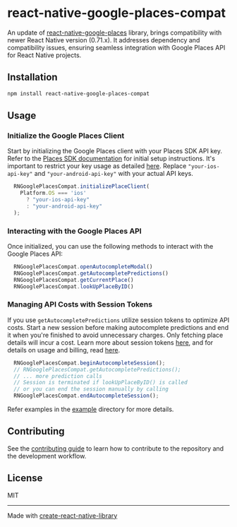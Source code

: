 # react-native-google-places-compat

An update of [react-native-google-places](https://github.com/tolu360/react-native-google-places) library, brings compatibility with newer React Native version (0.71.x). It addresses dependency and compatibility issues, ensuring seamless integration with Google Places API for React Native projects.

## Installation

```sh
npm install react-native-google-places-compat
```

## Usage

### Initialize the Google Places Client

Start by initializing the Google Places client with your Places SDK API key. Refer to the [Places SDK documentation](https://developers.google.com/maps/documentation/places/android-sdk/overview) for initial setup instructions. It's important to restrict your key usage as detailed [here](https://developers.google.com/maps/documentation/places/android-sdk/get-api-key#restrict_key). Replace `"your-ios-api-key"` and `"your-android-api-key"` with your actual API keys.
```js
  RNGooglePlacesCompat.initializePlaceClient(
    Platform.OS === 'ios'
      ? "your-ios-api-key"
      : "your-android-api-key"
  );
```

### Interacting with the Google Places API
Once initialized, you can use the following methods to interact with the Google Places API:

```js
  RNGooglePlacesCompat.openAutocompleteModal()
  RNGooglePlacesCompat.getAutocompletePredictions()
  RNGooglePlacesCompat.getCurrentPlace()
  RNGooglePlacesCompat.lookUpPlaceByID()
```
### Managing API Costs with Session Tokens
If you use `getAutocompletePredictions` utilize session tokens to optimize API costs. Start a new session before making autocomplete predictions and end it when you're finished to avoid unnecessary charges. Only fetching place details will incur a cost. Learn more about session tokens [here](https://developers.google.com/maps/documentation/places/android-sdk/session-tokens), and for details on usage and billing, read [here](https://developers.google.com/maps/documentation/places/android-sdk/usage-and-billing).

```js
  RNGooglePlacesCompat.beginAutocompleteSession();
  // RNGooglePlacesCompat.getAutocompletePredictions();
  // ... more prediction calls
  // Session is terminated if lookUpPlaceByID() is called
  // or you can end the session manually by calling
  RNGooglePlacesCompat.endAutocompleteSession();
```
Refer examples in the [example](/example/src/AutoCompletePredictions.tsx) directory for more details.
## Contributing

See the [contributing guide](CONTRIBUTING.md) to learn how to contribute to the repository and the development workflow.

## License

MIT

---

Made with [create-react-native-library](https://github.com/callstack/react-native-builder-bob)
